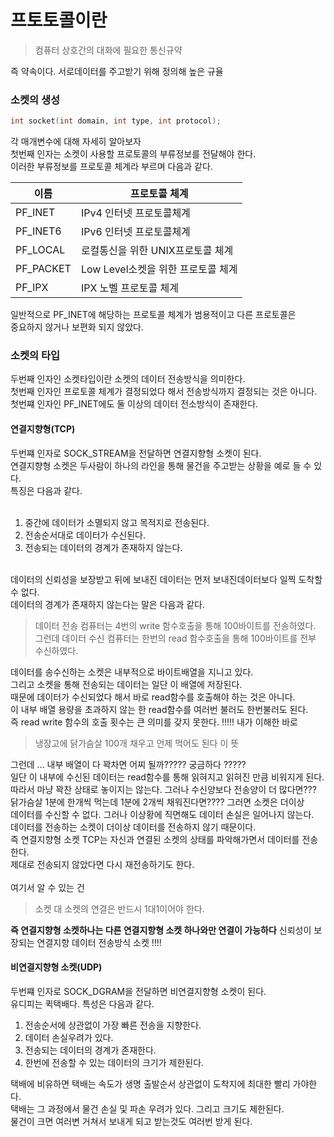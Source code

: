 # 프토토콜이란

> 컴퓨터 상호간의 대화에 필요한 통신규약 

즉 약속이다. 서로데이터를 주고받기 위해 정의해 높은 규율 </br>

### 소켓의 생성

```c++
int socket(int domain, int type, int protocol);
```

각 매개변수에 대해 자세히 알아보자 </br>
첫번째 인자는 소켓이 사용할 프로토콜의 부류정보를 전달해야 한다. </br>
이러한 부류정보를 프로토콜 체계라 부르며 다음과 같다. </br>

| 이름 | 프로토콜 체계 |
|---|---|
| PF_INET | IPv4 인터넷 프로토콜체계 |
| PF_INET6 | IPv6 인터넷 프로토콜체계 |
| PF_LOCAL | 로컬통신을 위한 UNIX프로토콜 체계 |
| PF_PACKET | Low Level소켓을 위한 프로토콜 체계 |
| PF_IPX | IPX 노벨 프로토콜 체계 |

일반적으로 PF_INET에 해당하는 프로토콜 체계가 범용적이고 다른 프로토콜은 </br>
중요하지 않거나 보편화 되지 않았다. </br>

### 소켓의 타입

두번째 인자인 소켓타입이란 소켓의 데이터 전송방식을 의미한다.  </br>
첫번째 인자인 프로토콜 체계가 결정되었다 해서 전송방식까지 결정되는 것은 아니다. </br>
첫번쨰 인자인 PF_INET에도 둘 이상의 데이터 전소방식이 존재한다. </br>

#### 연결지향형(TCP)

두번쨰 인자로 SOCK_STREAM을 전달하면 연결지향형 소켓이 된다.  </br>
연결지향형 소켓은 두사람이 하나의 라인을 통해 물건을 주고받는 상황을 예로 들 수 있다. </br>
특징은 다음과 같다.  </br>
 </br>
1. 중간에 데이터가 소멸되지 않고 목적지로 전송된다.  </br>
2. 전송순서대로 데이터가 수신된다.  </br>
3. 전송되는 데이터의 경계가 존재하지 않는다.  </br>
 </br>
 데이터의 신뢰성을 보장받고 뒤에 보내진 데이터는 먼저 보내진데이터보다 일찍 도착할 수 없다.  </br>
 데이터의 경계가 존재하지 않는다는 말은 다음과 같다.  </br>
 
 > 데이터 전송 컴퓨터는 4번의 write 함수호출을 통해 100바이트를 전송하였다.  </br>
 그런데 데이터 수신 컴퓨터는 한번의 read 함수호출을 통해 100바이트를 전부 수신하였다.  </br>
 
 데이터를 송수신하는 소켓은 내부적으로 바이트배열을 지니고 있다.  </br>
 그리고 소켓을 통해 전송되는 데이터는 일단 이 배열에 저장된다.  </br>
 때문에 데이터가 수신되었다 해서 바로 read함수를 호출해야 하는 것은 아니다.  </br>
 이 내부 배열 용량을 초과하지 않는 한 read함수를 여러번 불러도 한번불러도 된다.  </br>
 즉 read write 함수의 호출 횟수는 큰 의미를 갖지 못한다. !!!!! 내가 이해한 바로 </br>
 
 > 냉장고에 닭가슴살 100개 채우고 언제 먹어도 된다 이 뜻 
 
 그런데 ... 내부 배열이 다 꽉차면 어찌 될까????? 궁금하다 ?????  </br>
 일단 이 내부에 수신된 데이터는 read함수를 통해 읽혀지고 읽혀진 만큼 비워지게 된다.  </br>
 따라서 마냥 꽉찬 상태로 놓이지는 않는다. 그러나 수신양보다 전송양이 더 많다면??? </br>
 닭가슴살 1분에 한개씩 먹는데 1분에 2개씩 채워진다면???? 그러면 소켓은 더이상  </br>
 데이터를 수신할 수 없다. 그러나 이상황에 직면해도 데이터 손실은 일어나지 않는다.  </br>
 데이터를 전송하는 소켓이 더이상 데이터를 전송하지 않기 때문이다.  </br>
 즉 연결지향형 소켓 TCP는 자신과 연결된 소켓의 상태를 파악해가면서 데이터를 전송한다.  </br>
 제대로 전송되지 않았다면 다시 재전송하기도 한다.  </br>
  </br>
  여기서 알 수 있는 건  </br>
  
  > 소켓 대 소켓의 연결은 반드시 1대1이어야 한다.  </br>
  
  **즉 연결지향형 소켓하나는 다른 연결지향형 소켓 하나와만 연결이 가능하다**
  신뢰성이 보장되는 연결지향 데이터 전송방식 소켓 !!!!
  
  #### 비연결지향형 소켓(UDP)
  
  두번쨰 인자로 SOCK_DGRAM을 전달하면 비연결지향형 소켓이 된다.  </br>
  유디피는 퀵택배다. 특성은 다음과 같다. </br>
  
  1. 전송순서에 상관없이 가장 빠른 전송을 지향한다. </br>
  2. 데이터 손실우려가 있다. </br>
  3. 전송되는 데이터의 경계가 존재한다.  </br>
  4. 한번에 전송할 수 있는 데이터의 크기가 제한된다. </br>
  
  택배에 비유하면 택배는 속도가 생명 출발순서 상관없이 도착지에 최대한 빨리 가야한다.  </br>
  택배는 그 과정에서 물건 손실 및 파손 우려가 있다. 그리고 크기도 제한된다.  </br>
  물건이 크면 여러변 거쳐서 보내게 되고 받는것도 여러번 받게 된다.  </br>
  
  
  
 

